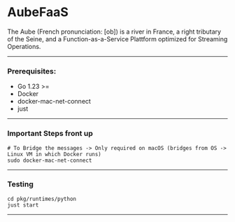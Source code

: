 # AubeFaaS

The Aube (French pronunciation: [ob]) is a river in France, a right tributary of the Seine, and a Function-as-a-Service Plattform optimized for Streaming Operations.

---
### Prerequisites:
- Go 1.23 >=
- Docker
- docker-mac-net-connect
- just

---
### Important Steps front up

```shell
# To Bridge the messages -> Only required on macOS (bridges from OS -> Linux VM in which Docker runs)
sudo docker-mac-net-connect
```

---
### Testing

```shell
cd pkg/runtimes/python
just start
```

---
